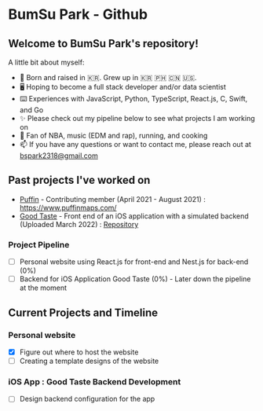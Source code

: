 # BumSu Park - Github

## Welcome to BumSu Park's repository! 
A little bit about myself: 
- 🐣 Born and raised in 🇰🇷. Grew up in 🇰🇷 🇵🇭 🇨🇳 🇺🇸.
- 🖥 Hoping to become a full stack developer and/or data scientist
- ⌨️ Experiences with JavaScript, Python, TypeScript, React.js, C, Swift, and Go
- ✨ Please check out my pipeline below to see what projects I am working on 
- 🏀 Fan of NBA, music (EDM and rap), running, and cooking
- 📫 If you have any questions or want to contact me, please reach out at bspark2318@gmail.com

## Past projects I've worked on
- [Puffin](https://www.puffinmaps.com/)  - Contributing member (April 2021 - August 2021) : https://www.puffinmaps.com/
- [Good Taste](https://github.com/bspark2318/good-taste-ios) - Front end of an iOS application with a simulated backend (Uploaded March 2022) : [Repository](https://github.com/bspark2318/good-taste-ios)

### Project Pipeline 
- [ ] Personal website using React.js for front-end and Nest.js for back-end (0%)
- [ ] Backend for iOS Application Good Taste (0%) - Later down the pipeline at the moment

## Current Projects and Timeline

### Personal website 
- [x] Figure out where to host the website 
- [ ] Creating a template designs of the website

### iOS App : Good Taste Backend Development 
- [ ] Design backend configuration for the app


